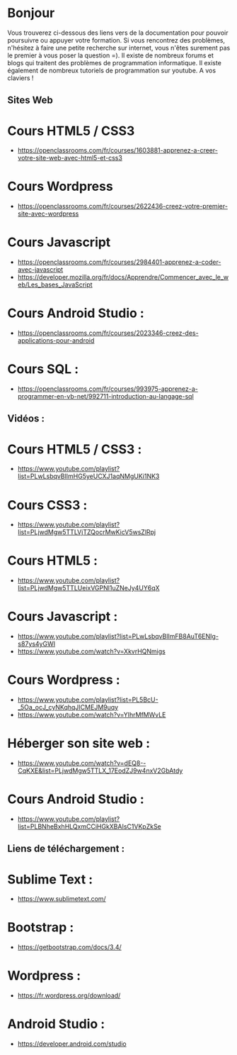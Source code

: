 # Bonjour

Vous trouverez ci-dessous des liens vers de la documentation pour pouvoir poursuivre ou appuyer votre formation.
Si vous rencontrez des problèmes, n'hésitez à faire une petite recherche sur internet, vous n'êtes surement pas le premier à vous poser la question =). Il existe de nombreux forums et blogs qui traitent des problèmes de programmation informatique. Il existe également de nombreux tutoriels de programmation sur youtube. A vos claviers !



## Sites Web

# Cours HTML5 / CSS3  

- https://openclassrooms.com/fr/courses/1603881-apprenez-a-creer-votre-site-web-avec-html5-et-css3

# Cours Wordpress

- https://openclassrooms.com/fr/courses/2622436-creez-votre-premier-site-avec-wordpress

# Cours Javascript

- https://openclassrooms.com/fr/courses/2984401-apprenez-a-coder-avec-javascript
- https://developer.mozilla.org/fr/docs/Apprendre/Commencer_avec_le_web/Les_bases_JavaScript

# Cours Android Studio :

- https://openclassrooms.com/fr/courses/2023346-creez-des-applications-pour-android

# Cours SQL :

- https://openclassrooms.com/fr/courses/993975-apprenez-a-programmer-en-vb-net/992711-introduction-au-langage-sql




## Vidéos :

# Cours HTML5 / CSS3 :

- https://www.youtube.com/playlist?list=PLwLsbqvBlImHG5yeUCXJ1aqNMgUKi1NK3

# Cours CSS3 :

- https://www.youtube.com/playlist?list=PLjwdMgw5TTLVjTZQocrMwKicV5wsZlRpj

# Cours HTML5 :

- https://www.youtube.com/playlist?list=PLjwdMgw5TTLUeixVGPNl1uZNeJy4UY6qX

# Cours Javascript :

- https://www.youtube.com/playlist?list=PLwLsbqvBlImFB8AuT6ENIg-s87ys4yGWI
- https://www.youtube.com/watch?v=XkvrHQNmigs

# Cours Wordpress :

- https://www.youtube.com/playlist?list=PL5BcU-_5Oa_ocJ_cyNKqhqJICMEJM9uqy
- https://www.youtube.com/watch?v=YIhrMfMWvLE

# Héberger son site web :

- https://www.youtube.com/watch?v=dEQ8--CqKXE&list=PLjwdMgw5TTLX_17EodZJ9w4nxV2GbAtdy

# Cours Android Studio :

- https://www.youtube.com/playlist?list=PLBNheBxhHLQxmCCiHGkXBAIsC1VKpZkSe




## Liens de téléchargement :

# Sublime Text :
- https://www.sublimetext.com/
# Bootstrap :
- https://getbootstrap.com/docs/3.4/
# Wordpress :
- https://fr.wordpress.org/download/
# Android Studio :
- https://developer.android.com/studio
